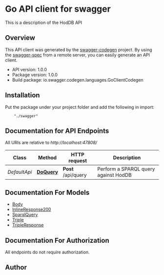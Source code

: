 # Go API client for swagger

This is a description of the HodDB API

## Overview
This API client was generated by the [swagger-codegen](https://github.com/swagger-api/swagger-codegen) project.  By using the [swagger-spec](https://github.com/swagger-api/swagger-spec) from a remote server, you can easily generate an API client.

- API version: 1.0.0
- Package version: 1.0.0
- Build package: io.swagger.codegen.languages.GoClientCodegen

## Installation
Put the package under your project folder and add the following in import:
```
    "./swagger"
```

## Documentation for API Endpoints

All URIs are relative to *http://localhost:47808/*

Class | Method | HTTP request | Description
------------ | ------------- | ------------- | -------------
*DefaultApi* | [**DoQuery**](docs/DefaultApi.md#doquery) | **Post** /api/query | Perform a SPARQL query against HodDB


## Documentation For Models

 - [Body](docs/Body.md)
 - [InlineResponse200](docs/InlineResponse200.md)
 - [SparqlQuery](docs/SparqlQuery.md)
 - [Triple](docs/Triple.md)
 - [TripleResponse](docs/TripleResponse.md)


## Documentation For Authorization

 All endpoints do not require authorization.


## Author



